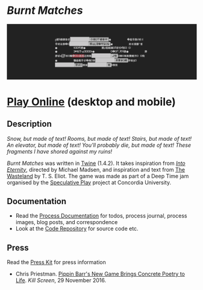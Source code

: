 # *Burnt Matches*

![](images/burnt-matches-banner.png)

# [Play Online](https://www.pippinbarr.com/burnt-matches) (desktop and mobile)

## Description
*Snow, but made of text! Rooms, but made of text! Stairs, but made of text! An elevator, but made of text! You’ll probably die, but made of text! These fragments I have shored against my ruins!*

*Burnt Matches* was written in [Twine](http://www.twinery.org) (1.4.2). It takes inspiration from _[Into Eternity](http://www.imdb.com/title/tt1194612/)_, directed by Michael Madsen, and inspiration and text from [The Wasteland](http://www.bartleby.com/201/1.html) by T. S. Eliot. The game was made as part of a Deep Time jam organised by the [Speculative Play](http://www.speculativeplay.com/) project at Concordia University.

## Documentation
* Read the [Process Documentation](../process) for todos, process journal, process images, blog posts, and correspondence
* Look at the [Code Repository](https://github.com/pippinbarr/) for source code etc.

## Press
Read the [Press Kit](../press) for press information

* Chris Priestman. [Pippin Barr's New Game Brings Concrete Poetry to Life](https://killscreen.com/articles/pippin-barrs-new-game-brings-concrete-poetry-life/). *Kill Screen*, 29 November 2016.
